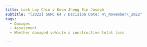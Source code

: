 ```yaml
---
title: Lock Lay Chin v Kwan Jheng Ein Joseph
subtitle: "[2022] SGMC 64 / Decision Date: 4\_November\_2022"
tags:
  - Damages
  - Assessment
  - Whether damaged vehicle a constructive total loss

---
```

